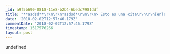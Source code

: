 ```yaml
---
_id: a9f5b690-0818-11e8-b2b4-6bedc7981ddf
title: "**asdsd**\r\n\r\n*asdsd*\r\n\r\n> Esto es una cita\r\n\r\n[enlace](https://twitter.com/mx_psi)\r\n\r\nEsto es un intento de meter un script\r\n\r\n<script src=\"https://evilpage.com/evilscript.js\"></script>"
date: '2018-02-02T12:57:46.179Z'
commentDate: '2018-02-02T12:57:46.179Z'
timestamp: 1517576266
layout: post
---
```

undefined

